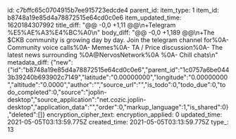 id: c7bffc65c0704915b7ee915723edcde4
parent_id: 
item_type: 1
item_id: b8748a19e85d4a78872515e64cd0c0e6
item_updated_time: 1620184307992
title_diff: "@@ -0,0 +1,11 @@\\n+Telegram %E5%AE%A3%E4%BC%A0\\n"
body_diff: "@@ -0,0 +1,189 @@\\n+The $CKB community is growing day by day. Join the telegram channel for%0A- Community voice calls%0A- Memes%0A- TA / Price discussion%0A- The latest news surrounding %0A@NervosNetwork%0A %0A- Chill chats\\n"
metadata_diff: {"new":{"id":"b8748a19e85d4a78872515e64cd0c0e6","parent_id":"1c0757a6be0443b39240b693902c7149","latitude":"0.00000000","longitude":"0.00000000","altitude":"0.0000","author":"","source_url":"","is_todo":0,"todo_due":0,"todo_completed":0,"source":"joplin-desktop","source_application":"net.cozic.joplin-desktop","application_data":"","order":0,"markup_language":1,"is_shared":0},"deleted":[]}
encryption_cipher_text: 
encryption_applied: 0
updated_time: 2021-05-05T03:13:59.775Z
created_time: 2021-05-05T03:13:59.775Z
type_: 13